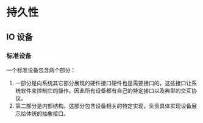# 持久性

## IO 设备

### 标准设备

一个标准设备包含两个部分：

1. 一部分是向系统其它部分展现的硬件接口硬件也是需要接口的，这些接口让系统软件来控制它的操作。因此所有设备都有自己的特定接口以及典型的交互协议。
2. 第二部分是内部结构。这部分包含设备相关的特定实现，负责具体实现设备展示给体统的抽象接口。
